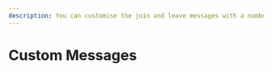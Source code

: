 ```yaml
---
description: You can customise the join and leave messages with a number of parameters.
---
```


# Custom Messages

